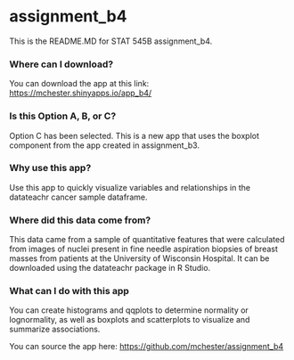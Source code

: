 # assignment_b4

This is the README.MD for STAT 545B assignment_b4.

### Where can I download?

You can download the app at this link:
https://mchester.shinyapps.io/app_b4/ 

### Is this Option A, B, or C?

Option C has been selected. This is a new app that uses the boxplot component from the app created in assignment_b3.  

### Why use this app?

Use this app to quickly visualize variables and relationships in the datateachr cancer sample dataframe.

### Where did this data come from?

This data came from a sample of quantitative features that were calculated from images of nuclei present in fine needle aspiration biopsies of breast masses from patients at the University of Wisconsin Hospital. It can be downloaded using the datateachr package in R Studio.

### What can I do with this app

You can create histograms and qqplots to determine normality or lognormality, as well as boxplots and scatterplots to visualize and summarize associations.

You can source the app here:
https://github.com/mchester/assignment_b4 